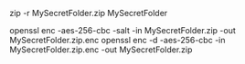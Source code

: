 zip -r MySecretFolder.zip MySecretFolder

openssl enc -aes-256-cbc -salt -in MySecretFolder.zip -out MySecretFolder.zip.enc
openssl enc -d -aes-256-cbc -in MySecretFolder.zip.enc -out MySecretFolder.zip

